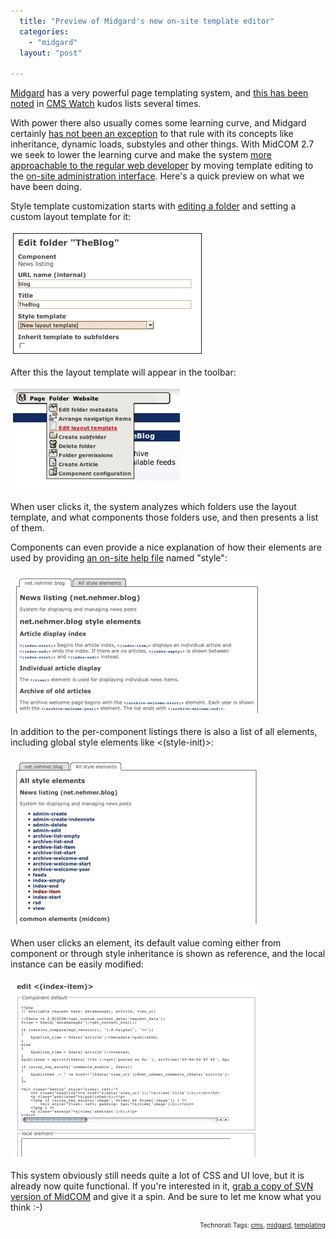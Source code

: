 ```yaml
---
  title: "Preview of Midgard's new on-site template editor"
  categories: 
    - "midgard"
  layout: "post"

---
```

<a href="http://www.midgard-project.org/">Midgard</a> has a very powerful page templating system, and <a href="http://bergie.iki.fi/blog/cms-watch-kudos-of-2005.html">this has been noted</a> in <a href="http://www.cmswatch.com/">CMS Watch</a> kudos lists several times.

With power there also usually comes some learning curve,  and Midgard certainly <a href="http://www.midgard-project.org/documentation/howto-midcom/">has not been an exception</a> to that rule with its concepts like inheritance, dynamic loads, substyles and other things. With MidCOM 2.7 we seek to lower the learning curve and make the system <a href="http://bergie.iki.fi/blog/midgard-in-2007--the-year-of-the-web-developer.html">more approachable to the regular web developer</a> by moving template editing to the <a href="http://www.midgard-project.org/documentation/content-production-with-midcom/">on-site administration interface</a>. Here's a quick preview on what we have been doing.

Style template customization starts with <a href="http://www.midgard-project.org/documentation/folder-management-with-midcom/">editing a folder</a> and setting a custom layout template for it:

<img src="/files/midcom-styleeditor-create-substyle.jpg" height="191" width="300" border="1" hspace="4" vspace="4" alt="Midcom-Styleeditor-Create-Substyle" />

After this the layout template will appear in the toolbar:

<img src="/files/midcom-styleeditor-edit-template-menu.jpg" height="159" width="267" border="0" hspace="4" vspace="4" alt="Midcom-Styleeditor-Edit-Template-Menu" />

When user clicks it, the system analyzes which folders use the layout template, and what components those folders use, and then presents a list of them.

Components can even provide a nice explanation of how their elements are used by providing <a href="http://www.midgard-project.org/documentation/midcom-component-online-documentation/">an on-site help file</a> named "style":

<img src="/files/midcom-styleeditor-element-list.jpg" height="222" width="400" border="0" hspace="4" vspace="4" alt="Midcom-Styleeditor-Element-List" />

In addition to the per-component listings there is also a list of all elements, including global style elements like &lt;(style-init)&gt;:

<img src="/files/midcom-styleeditor-element-list-all.jpg" height="265" width="400" border="0" hspace="4" vspace="4" alt="Midcom-Styleeditor-Element-List-All" />

When user clicks an element, its default value coming either from component or through style inheritance is shown as reference, and the local instance can be easily modified:

<img src="/files/midcom-styleeditor-edit-element.jpg" height="282" width="400" border="0" hspace="4" vspace="4" alt="Midcom-Styleeditor-Edit-Element" />

This system obviously still needs quite a lot of CSS and UI love, but it is already now quite functional. If you're interested in it, <a href="http://www.midgard-project.org/documentation/running-latest-midcom-from-subversion/">grab a copy of SVN version of MidCOM</a> and give it a spin. And be sure to let me know what you think :-)

<p style="text-align:right;font-size:10px;">Technorati Tags: <a href="http://www.technorati.com/tag/cms" rel="tag">cms</a>, <a href="http://www.technorati.com/tag/midgard" rel="tag">midgard</a>, <a href="http://www.technorati.com/tag/templating" rel="tag">templating</a></p>
